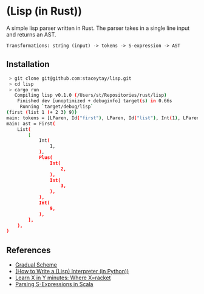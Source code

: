 # (Lisp (in Rust))

A simple lisp parser written in Rust. The parser takes in a single line input and returns an AST.

``` text
Transformations: string (input) -> tokens -> S-expression -> AST
```

## Installation

``` sh
 > git clone git@github.com:staceytay/lisp.git
 > cd lisp
 > cargo run
   Compiling lisp v0.1.0 (/Users/st/Repositories/rust/lisp)
    Finished dev [unoptimized + debuginfo] target(s) in 0.66s
     Running `target/debug/lisp`
(first (list 1 (+ 2 3) 9))
main: tokens = [LParen, Id("first"), LParen, Id("list"), Int(1), LParen, Id("+"), Int(2), Int(3), RParen, Int(9), RParen, RParen]
main: ast = First(
    List(
        [
            Int(
                1,
            ),
            Plus(
                Int(
                    2,
                ),
                Int(
                    3,
                ),
            ),
            Int(
                9,
            ),
        ],
    ),
)
```


## References

- [Gradual Scheme](https://github.com/staceytay/gradual-scheme)
- [(How to Write a (Lisp) Interpreter (in Python))](https://norvig.com/lispy.html)
- [Learn X in Y minutes: Where X=racket](https://learnxinyminutes.com/docs/racket/)
- [Parsing S-Expressions in Scala](https://matt.might.net/articles/parsing-s-expressions-scala/)
